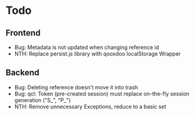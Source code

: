 Todo
====

Frontend
--------

- Bug: Metadata is not updated when changing reference id
- NTH: Replace persist.js library with qooxdoo localStorage Wrapper

Backend
-------

- Bug: Deleting reference doesn't move it into trash
- Bug: qcl: Token (pre-created session) must replace on-the-fly session generation ("S_", "P_")
- NTH: Remove unnecessary Exceptions, reduce to a basic set
